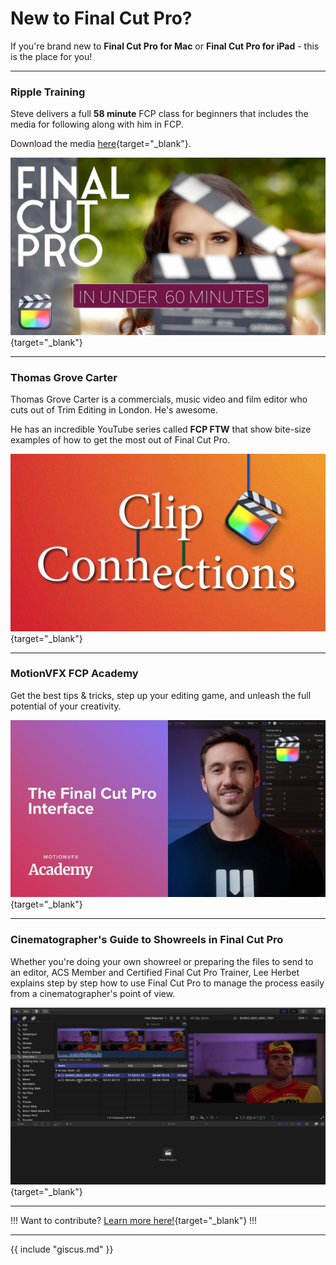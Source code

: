 # New to Final Cut Pro?

If you're brand new to **Final Cut Pro for Mac** or **Final Cut Pro for iPad** - this is the place for you!


---

### Ripple Training

Steve delivers a full **58 minute** FCP class for beginners that includes the media for following along with him in FCP.

Download the media [here](https://bit.ly/fcp-ripple-media){target="_blank"}.

[![](/static/ripple-learn.jpg)](https://www.youtube.com/watch?v=HqUP7Zgeuck){target="_blank"}

---

### Thomas Grove Carter

Thomas Grove Carter is a commercials, music video and film editor who cuts out of Trim Editing in London. He's awesome.

He has an incredible YouTube series called **FCP FTW** that show bite-size examples of how to get the most out of Final Cut Pro.

[![](/static/thomas-grove-carter.jpg)](https://www.youtube.com/playlist?list=PLk1S35P86TzPmcjybsLUcmDmbbyzsMa4A){target="_blank"}

---

### MotionVFX FCP Academy

Get the best tips & tricks, step up your editing game, and unleash the full potential of your creativity.

[![](/static/motionvfx-academy.jpg)](https://www.motionvfx.com/fcp-academy){target="_blank"}

---

### Cinematographer's Guide to Showreels in Final Cut Pro

Whether you're doing your own showreel or preparing the files to send to an editor, ACS Member and Certified Final Cut Pro Trainer, Lee Herbet explains step by step how to use Final Cut Pro to manage the process easily from a cinematographer's point of view.

[![](/static/cinematographer-guide.jpg)](https://www.youtube.com/watch?v=3f2j8qyvRdk){target="_blank"}

---

!!!
Want to contribute? [Learn more here!](https://fcp.cafe/contribute/){target="_blank"}
!!!

---

{{ include "giscus.md" }}